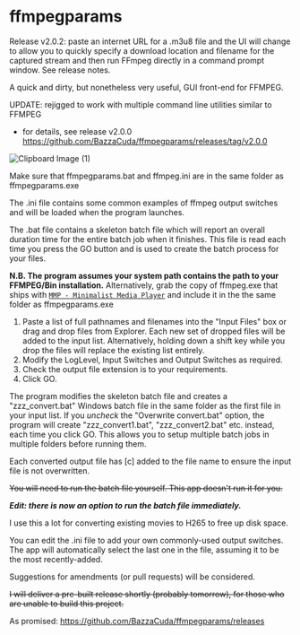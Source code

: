 # ffmpegparams

Release v2.0.2: paste an internet URL for a .m3u8 file and the UI will change to allow you to quickly specify a download location and filename for the captured stream and then run FFmpeg directly in a command prompt window. See release notes.
 
A quick and dirty, but nonetheless very useful, GUI front-end for FFMPEG.

UPDATE: rejigged to work with multiple command line utilities similar to FFMPEG
- for details, see release v2.0.0 https://github.com/BazzaCuda/ffmpegparams/releases/tag/v2.0.0

![Clipboard Image (1)](https://github.com/BazzaCuda/ffmpegparams/assets/22550919/a0a056a7-76b6-48ce-905b-cce1372fd5a5)

Make sure that ffmpegparams.bat and ffmpeg.ini are in the same folder as ffmpegparams.exe

The .ini file contains some common examples of ffmpeg output switches and will be loaded when the program launches.

The .bat file contains a skeleton batch file which will report an overall duration time for the entire batch job when it finishes.
This file is read each time you press the GO button and is used to create the batch process for your files.

**N.B. The program assumes your system path contains the path to your FFMPEG/Bin installation.**
Alternatively, grab the copy of ffmpeg.exe that ships with [`MMP - Minimalist Media Player`](https://github.com/BazzaCuda/MinimalistMediaPlayerX) and include it in the the same folder as ffmpegparams.exe

1. Paste a list of full pathnames and filenames into the "Input Files" box or drag and drop files from Explorer. Each new set of dropped files will be added to the input list.  Alternatively, holding down a shift key while you drop the files will replace the existing list entirely.
2. Modify the LogLevel, Input Switches and Output Switches as required.
3. Check the output file extension is to your requirements.
4. Click GO.

The program modifies the skeleton batch file and creates a "zzz_convert.bat" Windows batch file in the same folder as the first file in your input list.
If you _uncheck_ the "Overwrite convert.bat" option, the program will create "zzz_convert1.bat", "zzz_convert2.bat" etc. instead, each time you click GO.
This allows you to setup multiple batch jobs in multiple folders before running them.

Each converted output file has [c] added to the file name to ensure the input file is not overwritten.

~~You will need to run the batch file yourself. This app doesn't run it for you.~~

_**Edit: there is now an option to run the batch file immediately.**_

I use this a lot for converting existing movies to H265 to free up disk space.

You can edit the .ini file to add your own commonly-used output switches. The app will automatically select the last one in the file, assuming it to be the most recently-added.

Suggestions for amendments (or pull requests) will be considered.

~~I will deliver a pre-built release shortly (probably tomorrow), for those who are unable to build this project.~~

As promised: https://github.com/BazzaCuda/ffmpegparams/releases
